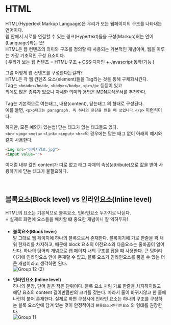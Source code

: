 # HTML
HTML(Hypertext Markup Language)은 우리가 보는 웹페이지의 구조를 나타내는 언어이다.<br>
웹 안에서 서로를 연결할 수 있는 링크(Hypertext)들을 구성(Markup)허는 언어(Language)라는 뜻! <br>
HTML은 웹 컨텐츠의 의미와 구조를 정의할 때 사용되는 기본적인 개념이며, 웹을 이루는 가장 기초적인 구성 요소이다. <br>
( 우리가 보는 웹 컨텐츠 = HTML:구조 + CSS:디자인 + Javascript:동작/기능 ) <br> 

그럼 어떻게 웹 컨텐츠를 구성한다는걸까? <br> 
HTML은 각 웹 컨텐츠 요소(element)들을 Tag라는 것을 통해 구체화시킨다. <br> 
Tag는 `<head></head>`, `<body></body>`, `<p></p>` 등등이 있고 <br> 
외에도 많은 종류가 있으니 자세한 의미와 용법은 [MDN공식문서](https://developer.mozilla.org/ko/docs/Web/HTML/Element)를 추천한다. <br> <br> 
Tag는 기본적으로 여는태그, 내용(content), 닫는태그 의 형태로 구성된다. <br>
예를 들면, `<p>p태그는 paragraph, 즉 하나의 문단을 만들 때 쓰입니다.</p>` 이런식이다. <br> 

하지만, 모든 예외가 있는법! 닫는 태그가 없는 태그들도 있다. <br> 
`<br>` `<img>` `<meta>` `<link>` `<input>` `<hr>`의 경우에는 닫는 태그 없이 아래의 예시와 같이 사용한다. <br>
```html
<img src="이미지경로.jpg">
<input value="">
```
이처럼 내부 값인 content가 따로 없고 태그 자체의 속성(attribute)으로 값을 받아 사용하기에 닫는 태그가 불필요하다. <br><br><br>



## 블록요소(Block level) vs 인라인요소(Inline level)

HTML의 요소는 기본적으로 블록요소, 인라인요소 두가지로 나뉜다. <br>
⭐️ 실제로 화면에 요소들을 배치할 떄 중요한 개념이니 잘 익혀두자!
- <b>블록요소(Block lever)</b><br>
말 그대로 웹 페이지에 하나의 블록으로서 존재한다. 블록이기에 가로 한줄을 꽉 채워 한자리를 차지하고, 때문에 block 요소의 이전요소와 다음요소는 줄바꿈이 일어난다. 하나의 덩어리 개념으로 웹 페이지 내의 구조를 잡을 때 사용한다. 큰 덩어리이기에 인라인요소 안에 존재할 수 없고, 블록 요소가 인라인요소를 품을 수 있는 더 큰 개념이라고 생각하면 된다. <br>
![Group 12 (2)](https://github.com/oching-choi/study-book/assets/102008712/4d707831-00ef-4953-bdeb-b6fccd0ccfa9)

- <b>인라인요소 (Inline level)</b><br>
하나의 문장, 단어 같은 작은 단위이다. 블록 요소 처럼 가로 한줄을 차지하지않고 해당 요소의 content 길이만큼만의 크기를 갖는다. 따라서 줄이 바뀌지않고 한 줄에 나란히 붙어 존재한다. 실제로 화면 구성시에 인라인 요소는 하나의 구조를 구성하는 블록 요소안에 담겨 있는 것이 안정적이라 `블록요소>인라인요소` 의 형태를 권장한다. <br>
![Group 11](https://github.com/oching-choi/study-book/assets/102008712/6eb63003-d120-4c1b-a389-ef746765fd33)<br>


 
